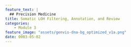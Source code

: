 ```yaml
---
feature_text: |
  ## Precision Medicine
title: Somatic LOH Filtering, Annotation, and Review
categories:
    - Module 3
feature_image: "assets/genvis-dna-bg_optimized_v1a.png"
date: 0003-05-02
---
```


